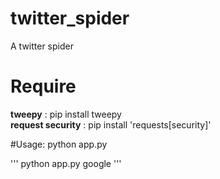 # twitter_spider
A twitter spider

# Require
<strong>tweepy</strong> : pip install tweepy<br>
<strong>request security</strong> : pip install 'requests[security]'

#Usage:
python app.py <screen name>

'''
python app.py google
'''
